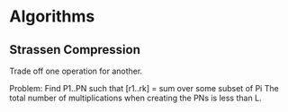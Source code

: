 # Algorithms

## Strassen Compression
Trade off one operation for another.

Problem:
Find P1..PN such that
[r1..rk] = sum over some subset of Pi
The total number of multiplications when
creating the PNs is less than L.
